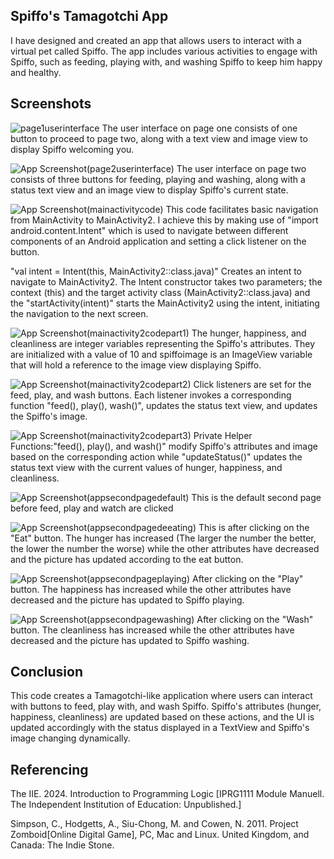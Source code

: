 
## Spiffo's Tamagotchi App

I have designed and created an app that allows users to interact with a virtual pet called Spiffo. The app includes various activities to engage with Spiffo, such as feeding, playing with, and washing Spiffo to keep him happy and healthy. 

## Screenshots

![page1userinterface](https://github.com/ST10443016/IMAD_Assignment2/assets/161335532/0ac8a86a-b10e-437e-961d-6cb27d088b18)
The user interface on page one consists of one button to proceed to page two, along with a text view and image view to display Spiffo welcoming you.

![App Screenshot](https://via.placeholder.com/468x300?text=App+Screenshot+Here)(page2userinterface)
The user interface on page two consists of three buttons for feeding, playing and washing, along with a status text view and an image view to display Spiffo's current state.

![App Screenshot](https://via.placeholder.com/468x300?text=App+Screenshot+Here)(mainactivitycode)
This code facilitates basic navigation from MainActivity to MainActivity2. I achieve this by making use of "import android.content.Intent" which is used to navigate between different components of an Android application and setting a click listener on the button.

"val intent = Intent(this, MainActivity2::class.java)" Creates an intent to navigate to MainActivity2. The Intent constructor takes two parameters; the context (this) and the target activity class (MainActivity2::class.java) and the "startActivity(intent)" starts the MainActivity2 using the intent, initiating the navigation to the next screen.

![App Screenshot](https://via.placeholder.com/468x300?text=App+Screenshot+Here)(mainactivity2codepart1)
The hunger, happiness, and cleanliness are integer variables representing the Spiffo's attributes. They are initialized with a value of 10 and spiffoimage is an ImageView variable that will hold a reference to the image view displaying Spiffo.

![App Screenshot](https://via.placeholder.com/468x300?text=App+Screenshot+Here)(mainactivity2codepart2)
Click listeners are set for the feed, play, and wash buttons. Each listener invokes a corresponding function "feed(), play(), wash()", updates the status text view, and updates the Spiffo's image.

![App Screenshot](https://via.placeholder.com/468x300?text=App+Screenshot+Here)(mainactivity2codepart3)
Private Helper Functions:"feed(), play(), and wash()" modify Spiffo's attributes and image based on the corresponding action while "updateStatus()" updates the status text view with the current values of hunger, happiness, and cleanliness.

![App Screenshot](https://via.placeholder.com/468x300?text=App+Screenshot+Here)(appsecondpagedefault)
This is the default second page before feed, play and watch are clicked 

![App Screenshot](https://via.placeholder.com/468x300?text=App+Screenshot+Here)(appsecondpagedeeating)
This is after clicking on the "Eat" button. The hunger has increased (The larger the number the better, the lower the number the worse) while the other attributes have decreased and the picture has updated according to the eat button.

![App Screenshot](https://via.placeholder.com/468x300?text=App+Screenshot+Here)(appsecondpageplaying)
After clicking on the "Play" button. The happiness has increased while the other attributes have decreased and the picture has updated to Spiffo playing.

![App Screenshot](https://via.placeholder.com/468x300?text=App+Screenshot+Here)(appsecondpagewashing)
After clicking on the "Wash" button. The cleanliness has increased while the other attributes have decreased and the picture has updated to Spiffo washing.
## Conclusion

This code creates a Tamagotchi-like application where users can interact with buttons to feed, play with, and wash Spiffo. Spiffo's attributes (hunger, happiness, cleanliness) are updated based on these actions, and the UI is updated accordingly with the status displayed in a TextView and Spiffo's image changing dynamically.
## Referencing

The IIE. 2024. Introduction to Programming Logic [IPRG1111 Module Manuell. The Independent Institution of Education: Unpublished.] 

Simpson, C., Hodgetts, A., Siu-Chong, M. and Cowen, N. 2011. Project Zomboid[Online Digital Game], PC, Mac and Linux. United Kingdom, and Canada: The Indie Stone.
